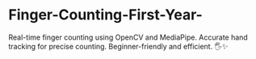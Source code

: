 # Finger-Counting-First-Year-
Real-time finger counting using OpenCV and MediaPipe. Accurate hand tracking for precise counting. Beginner-friendly and efficient. 🖐️✨
